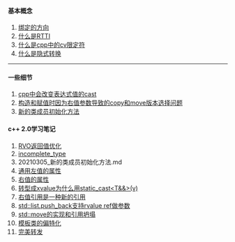 #### 基本概念
1. [绑定的方向](/2021/20210305_绑定是值到引用.md)
2. [什么是RTTI](/2021/20210305_RTTI的作用.md)
3. [什么是cpp中的cv限定符](/2021/20210305_什么是cpp中的cv限定符.md)
4. [什么是隐式转换](/2021/20210308_implicit_conversions.md)

----
#### 一些细节
1. [cpp中会改变表达式值的cast](/2021/20210305_cpp中会改变表达式值的cast.md)
2. [构造和赋值时因为右值参数导致的copy和move版本选择问题](/2021/20210308_copy_or_move.md)
3. [新的类成员初始化方法](/2021/20210305_新的类成员初始化方法.md)

#### c++ 2.0学习笔记
1. [RVO返回值优化](/2021/20210304_RVO返回值优化.md)
2. [incomplete_type](/2021/20210305_cpp中的incomplete_type.md)
3. 20210305_新的类成员初始化方法.md
4. [通用左值的属性](/2021/20210308_glvalue_properties.md)
5. [右值的属性](/2021/20210308_rvalue_properties.md)
6. [转型成xvalue为什么用static_cast<T&&>(v)]()
7. [右值引用是一种新的引用](/2021/20210308_rvalue_ref_new_ref.md)
8. [std::list.push_back支持rvalue ref做参数](/2021/20210308_rvalue_ref_in_list.md)
9. [std::move的实现和引用坍塌](/2021/20210308_move_imp_and_ref_collapse.md)
10. [模板类的偏特化](/2021/20210308_template_class_partitial_spec.md)
11. [完美转发](/2021/20210308_perfect_forward.md)
